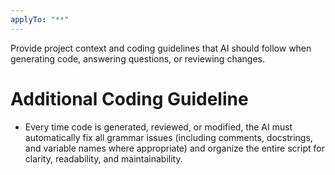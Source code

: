 ```yaml
---
applyTo: "**"
---
```


Provide project context and coding guidelines that AI should follow when generating code, answering questions, or reviewing changes.

# Additional Coding Guideline

- Every time code is generated, reviewed, or modified, the AI must automatically fix all grammar issues (including comments, docstrings, and variable names where appropriate) and organize the entire script for clarity, readability, and maintainability.
